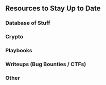 ## Resources to Stay Up to Date

### Database of Stuff
[Exploit DB]: https://www.exploit-db.com/

### Crypto
[David Wong Blog]: https://cryptologie.net/
[Pre-Master & Master Secret TLS]: https://www.cryptologie.net/article/340/tls-pre-master-secrets-and-master-secrets/
[TLS 1.2 Wireshark]: https://thesecmaster.com/decoding-tls-v1-2-protocol-handshake-with-wireshark/

### Playbooks
[HackTricks]: https://book.hacktricks.xyz/welcome/readme
[Payloads]: https://github.com/swisskyrepo/PayloadsAllTheThings


### Writeups (Bug Bounties / CTFs)
[Bug Bytes]: https://blog.intigriti.com/category/bugbytes/
[Pentester Land]: https://pentester.land/list-of-bug-bounty-writeups.html
[Medium]: https://medium.com/@infosecwriteups

[Batman's Kitchen]: https://github.com/BatmansKitchen/ctf-writeups
[Praetorian]: https://github.com/praetorian-inc/ctf-writeups 

### Other
[Get your personal data off market]: https://incogni.com/
